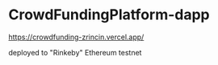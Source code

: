 # CrowdFundingPlatform-dapp

https://crowdfunding-zrincin.vercel.app/

deployed to "Rinkeby" Ethereum testnet

